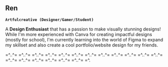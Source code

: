## Ren

**`Artfulcreative (Designer/Gamer/Student)`**

A <b>Design Enthusiast</b> that has a passion to make visually stunning designs! While I'm more experienced with Canva for creating impactful designs (mostly for school), I'm currently learning into the world of Figma to expand my skillset and also create a cool portfolio/website design for my friends.



=^..^=   =^..^=   =^..^=    =^..^=    =^..^=    =^..^=    =^..^=    =^..^=   =^..^=   =^..^=    =^..^=    =^..^=    =^..^=    =^..^=    =^..^=   =^..^=   =^..^=    =^..^=    =^.
